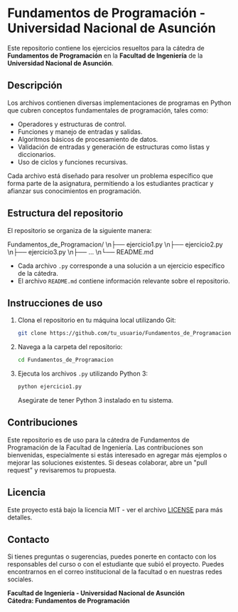 # Fundamentos de Programación - Universidad Nacional de Asunción

Este repositorio contiene los ejercicios resueltos para la cátedra de **Fundamentos de Programación** en la **Facultad de Ingeniería** de la **Universidad Nacional de Asunción**.

## Descripción

Los archivos contienen diversas implementaciones de programas en Python que cubren conceptos fundamentales de programación, tales como:

- Operadores y estructuras de control.
- Funciones y manejo de entradas y salidas.
- Algoritmos básicos de procesamiento de datos.
- Validación de entradas y generación de estructuras como listas y diccionarios.
- Uso de ciclos y funciones recursivas.

Cada archivo está diseñado para resolver un problema específico que forma parte de la asignatura, permitiendo a los estudiantes practicar y afianzar sus conocimientos en programación.

## Estructura del repositorio

El repositorio se organiza de la siguiente manera:

Fundamentos_de_Programacion/
\n├── ejercicio1.py
\n├── ejercicio2.py
\n├── ejercicio3.py
\n├── ...
\n└── README.md

- Cada archivo `.py` corresponde a una solución a un ejercicio específico de la cátedra.
- El archivo `README.md` contiene información relevante sobre el repositorio.

## Instrucciones de uso

1. Clona el repositorio en tu máquina local utilizando Git:

   ```bash
   git clone https://github.com/tu_usuario/Fundamentos_de_Programacion.git
   ```

2. Navega a la carpeta del repositorio:

   ```bash
   cd Fundamentos_de_Programacion
   ```

3. Ejecuta los archivos `.py` utilizando Python 3:

   ```bash
   python ejercicio1.py
   ```

   Asegúrate de tener Python 3 instalado en tu sistema.

## Contribuciones

Este repositorio es de uso para la cátedra de Fundamentos de Programación de la Facultad de Ingeniería. Las contribuciones son bienvenidas, especialmente si estás interesado en agregar más ejemplos o mejorar las soluciones existentes. Si deseas colaborar, abre un "pull request" y revisaremos tu propuesta.

## Licencia

Este proyecto está bajo la licencia MIT - ver el archivo [LICENSE](LICENSE) para más detalles.

## Contacto

Si tienes preguntas o sugerencias, puedes ponerte en contacto con los responsables del curso o con el estudiante que subió el proyecto. Puedes encontrarnos en el correo institucional de la facultad o en nuestras redes sociales.

**Facultad de Ingeniería - Universidad Nacional de Asunción**  
**Cátedra: Fundamentos de Programación**
